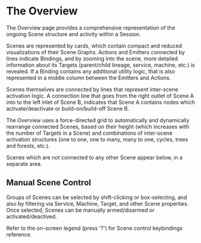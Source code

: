 # The Overview

The Overview page provides a comprehensive representation of the ongoing Scene structure and activity within a Session.

Scenes are represented by cards, which contain compact and reduced visualizations of their Scene Graphs. Actions and Emitters connected by lines indicate Bindings, and by zooming into the scene, more detailed information about its Targets (parent/child lineage, service, machine, etc.) is revealed. If a Binding contains any additional utility logic, that is also represented in a middle column between the Emitters and Actions. 

Scenes themselves are connected by lines that represent inter-scene activation logic. A connection line that goes from the right outlet of Scene A into to the left inlet of Scene B, indicates that Scene A contains nodes which activate/deactivate or build-on/build-off Scene B.

The Overview uses a force-directed grid to automatically and dynamically rearrange connected Scenes, based on their height (which increases with the number of Targets in a Scene) and combinations of inter-scene activation structures (one to one, one to many, many to one, cycles, trees and forests, etc.).

Scenes which are not connected to any other Scene appear below, in a separate area.

## Manual Scene Control

Groups of Scenes can be selected by shift-clicking or box-selecting, and also by filtering via Service, Machine, Target, and other Scene properties. Once selected, Scenes can be manually armed/disarmed or activated/deactived. 

Refer to the on-screen legend (press '?') for Scene control keybindings reference.